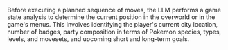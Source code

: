 Before executing a planned sequence of moves, the LLM performs a game state analysis to determine the current position in the overworld or in the game's menus. This involves identifying the player's current city location, number of badges, party composition in terms of Pokemon species, types, levels, and movesets, and upcoming short and long-term goals.